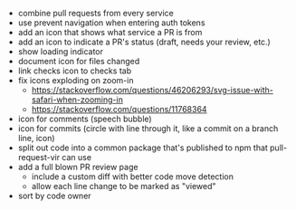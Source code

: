 - combine pull requests from every service
- use prevent navigation when entering auth tokens
- add an icon that shows what service a PR is from
- add an icon to indicate a PR's status (draft, needs your review, etc.)
- show loading indicator
- document icon for files changed
- link checks icon to checks tab
- fix icons exploding on zoom-in
    - https://stackoverflow.com/questions/46206293/svg-issue-with-safari-when-zooming-in
    - https://stackoverflow.com/questions/11768364
- icon for comments (speech bubble)
- icon for commits (circle with line through it, like a commit on a branch line, icon)
- split out code into a common package that's published to npm that pull-request-vir can use
- add a full blown PR review page
    - include a custom diff with better code move detection
    - allow each line change to be marked as "viewed"
- sort by code owner
